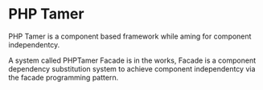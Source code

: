 PHP Tamer
=========

PHP Tamer is a component based framework while aming for component independentcy.

A system called PHPTamer Facade is in the works, Facade is a component dependency substitution system to achieve component independentcy via the facade programming pattern.